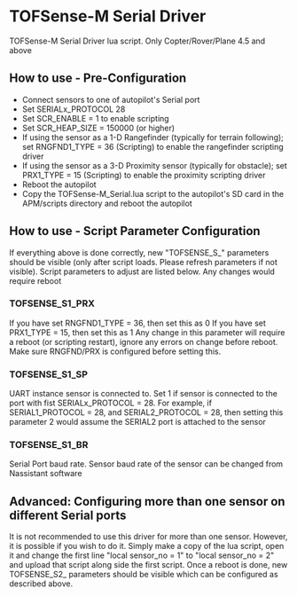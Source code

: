 # TOFSense-M Serial Driver

TOFSense-M Serial Driver lua script. Only Copter/Rover/Plane 4.5 and above

## How to use - Pre-Configuration

- Connect sensors to one of autopilot's Serial port
- Set SERIALx_PROTOCOL 28
- Set SCR_ENABLE = 1 to enable scripting
- Set SCR_HEAP_SIZE = 150000 (or higher)
- If using the sensor as a 1-D Rangefinder (typically for terrain following); set RNGFND1_TYPE = 36 (Scripting) to enable the rangefinder scripting driver
- If using the sensor as a 3-D Proximity sensor (typically for obstacle); set PRX1_TYPE = 15 (Scripting) to enable the proximity scripting driver
- Reboot the autopilot
- Copy the TOFSense-M_Serial.lua script to the autopilot's SD card in the APM/scripts directory and reboot the autopilot

## How to use - Script Parameter Configuration

If everything above is done correctly, new "TOFSENSE_S_" parameters should be visible (only after script loads. Please refresh parameters if not visible). Script parameters to adjust are listed below. Any changes would require reboot

### TOFSENSE_S1_PRX
If you have set RNGFND1_TYPE = 36, then set this as 0
If you have set PRX1_TYPE = 15, then set this as 1
Any change in this parameter will require a reboot (or scripting restart), ignore any errors on change before reboot. Make sure RNGFND/PRX is configured before setting this.

### TOFSENSE_S1_SP
UART instance sensor is connected to. Set 1 if sensor is connected to the port with fist SERIALx_PROTOCOL = 28. For example, if SERIAL1_PROTOCOL = 28, and SERIAL2_PROTOCOL = 28, then setting this parameter 2 would assume the SERIAL2 port is attached to the sensor

### TOFSENSE_S1_BR
Serial Port baud rate. Sensor baud rate of the sensor can be changed from Nassistant software


## Advanced: Configuring more than one sensor on different Serial ports

It is not recommended to use this driver for more than one sensor. However, it is possible if you wish to do it.
Simply make a copy of the lua script, open it and change the first line "local sensor_no = 1" to "local sensor_no = 2" and upload that script along side the first script.
Once a reboot is done, new TOFSENSE_S2_ parameters should be visible which can be configured as described above. 

